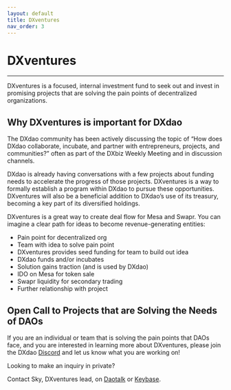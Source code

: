```yaml
---
layout: default
title: DXventures
nav_order: 3
---
```


# DXventures

___ 
  
DXventures is a focused, internal investment fund to seek out and invest in promising projects that are solving the pain points of decentralized organizations.

## Why DXventures is important for DXdao

The DXdao community has been actively discussing the topic of “How does DXdao collaborate, incubate, and partner with entrepreneurs, projects, and communities?” often as part of the DXbiz Weekly Meeting and in discussion channels.

DXdao is already having conversations with a few projects about funding needs to accelerate the progress of those projects. DXventures is a way to formally establish a program within DXdao to pursue these opportunities. DXventures will also be a beneficial addition to DXdao’s use of its treasury, becoming a key part of its diversified holdings.

DXventures is a great way to create deal flow for Mesa and Swapr. You can imagine a clear path for ideas to become revenue-generating entities:

- Pain point for decentralized org
- Team with idea to solve pain point
- DXventures provides seed funding for team to build out idea
- DXdao funds and/or incubates
- Solution gains traction (and is used by DXdao)
- IDO on Mesa for token sale
- Swapr liquidity for secondary trading
- Further relationship with project

## Open Call to Projects that are Solving the Needs of DAOs

If you are an individual or team that is solving the pain points that DAOs face, and you are interested in learning more about DXventures, please join the DXdao <a href="https://discord.gg/4QXEJQkvHH" target="_blank">Discord</a> and let us know what you are working on!

Looking to make an inquiry in private?

Contact Sky, DXventures lead, on [Daotalk](https://daotalk.org/u/sky/) or [Keybase](https://keybase.io/skymine).